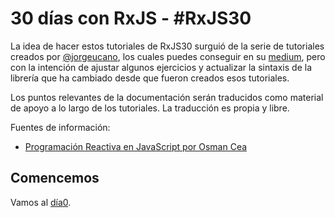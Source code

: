 # 30 días con RxJS - #RxJS30 

La idea de hacer estos tutoriales de RxJS30 surguió de la serie de tutoriales creados por [@jorgeucano](https://github.com/jorgeucano), los cuales puedes conseguir en su [medium](https://medium.com/@jorgeucano/30-d%C3%ADas-con-rxjs-d%C3%ADa-1-e911e68f6063), pero con la intención de ajustar algunos ejercicios y actualizar la sintaxis de la librería que ha cambiado desde que fueron creados esos tutoriales.

Los puntos relevantes de la documentación serán traducidos como material de apoyo a lo largo de los tutoriales. La traducción es propia y libre.

Fuentes de información:
- [Programación Reactiva en JavaScript por Osman Cea](https://medium.com/@osmancea/programación-reactiva-en-javascript-997478d45bfb)

## Comencemos

Vamos al [día0](https://github.com/suga0828/RxJS30/tree/master/Dia0/dia0.md).